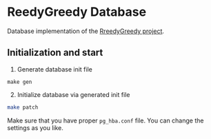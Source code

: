 # ReedyGreedy Database

Database implementation of the [RreedyGreedy project](https://github.com/juicyluv/reedygreedy).

## Initialization and start

1. Generate database init file 
```make
make gen
```

2. Initialize database via generated init file
```bash 
make patch
```

Make sure that you have proper `pg_hba.conf` file.
You can change the settings as you like.